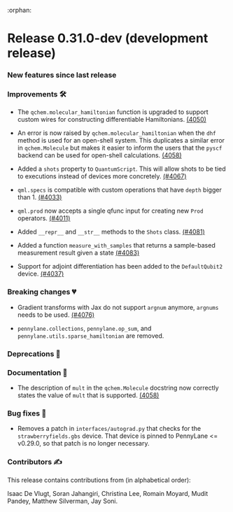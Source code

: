 :orphan:

# Release 0.31.0-dev (development release)

<h3>New features since last release</h3>

<h3>Improvements 🛠</h3>

* The `qchem.molecular_hamiltonian` function is upgraded to support custom wires for constructing
  differentiable Hamiltonians.
  [(4050)](https://github.com/PennyLaneAI/pennylane/pull/4050)

* An error is now raised by `qchem.molecular_hamiltonian` when the `dhf` method is used for an 
  open-shell system. This duplicates a similar error in `qchem.Molecule` but makes it easier to
  inform the users that the `pyscf` backend can be used for open-shell calculations.
  [(4058)](https://github.com/PennyLaneAI/pennylane/pull/4058)

* Added a `shots` property to `QuantumScript`. This will allow shots to be tied to executions instead of devices more
  concretely.
  [(#4067)](https://github.com/PennyLaneAI/pennylane/pull/4067)

* `qml.specs` is compatible with custom operations that have `depth` bigger than 1.
  [(#4033)](https://github.com/PennyLaneAI/pennylane/pull/4033)

* `qml.prod` now accepts a single qfunc input for creating new `Prod` operators.
  [(#4011)](https://github.com/PennyLaneAI/pennylane/pull/4011)

* Added `__repr__` and `__str__` methods to the `Shots` class.
  [(#4081)](https://github.com/PennyLaneAI/pennylane/pull/4081)

* Added a function `measure_with_samples` that returns a sample-based measurement result given a state
  [(#4083)](https://github.com/PennyLaneAI/pennylane/pull/4083)

* Support for adjoint differentiation has been added to the `DefaultQubit2` device.
  [(#4037)](https://github.com/PennyLaneAI/pennylane/pull/4037)

<h3>Breaking changes 💔</h3>

* Gradient transforms with Jax do not support `argnum` anymore,  `argnums` needs to be used.
  [(#4076)](https://github.com/PennyLaneAI/pennylane/pull/4076)

* `pennylane.collections`, `pennylane.op_sum`, and `pennylane.utils.sparse_hamiltonian` are removed.

<h3>Deprecations 👋</h3>

<h3>Documentation 📝</h3>

* The description of `mult` in the `qchem.Molecule` docstring now correctly states the value
  of `mult` that is supported.
  [(4058)](https://github.com/PennyLaneAI/pennylane/pull/4058)

<h3>Bug fixes 🐛</h3>

* Removes a patch in `interfaces/autograd.py` that checks for the `strawberryfields.gbs` device.  That device
  is pinned to PennyLane <= v0.29.0, so that patch is no longer necessary.

<h3>Contributors ✍️</h3>

This release contains contributions from (in alphabetical order):

Isaac De Vlugt,
Soran Jahangiri,
Christina Lee,
Romain Moyard,
Mudit Pandey,
Matthew Silverman,
Jay Soni.
